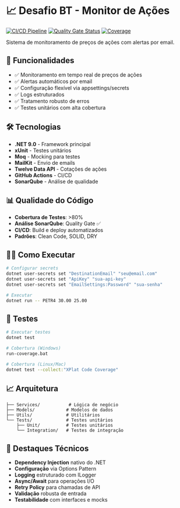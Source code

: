 # 📈 Desafio BT - Monitor de Ações

[![CI/CD Pipeline](https://github.com/GARCl-A/Teste-Inoa/actions/workflows/ci.yml/badge.svg)](https://github.com/GARCl-A/Teste-Inoa/actions/workflows/ci.yml)
[![Quality Gate Status](https://sonarcloud.io/api/project_badges/measure?project=GARCl-A_Desafio-BT&metric=alert_status)](https://sonarcloud.io/summary/overall?id=GARCl-A_Desafio-BT)
[![Coverage](https://sonarcloud.io/api/project_badges/measure?project=GARCl-A_Desafio-BT&metric=coverage)](https://sonarcloud.io/summary/overall?id=GARCl-A_Desafio-BT)

Sistema de monitoramento de preços de ações com alertas por email.

## 🚀 Funcionalidades

- ✅ Monitoramento em tempo real de preços de ações
- ✅ Alertas automáticos por email
- ✅ Configuração flexível via appsettings/secrets
- ✅ Logs estruturados
- ✅ Tratamento robusto de erros
- ✅ Testes unitários com alta cobertura

## 🛠️ Tecnologias

- **.NET 9.0** - Framework principal
- **xUnit** - Testes unitários
- **Moq** - Mocking para testes
- **MailKit** - Envio de emails
- **Twelve Data API** - Cotações de ações
- **GitHub Actions** - CI/CD
- **SonarQube** - Análise de qualidade

## 📊 Qualidade do Código

- **Cobertura de Testes**: >80%
- **Análise SonarQube**: Quality Gate ✅
- **CI/CD**: Build e deploy automatizados
- **Padrões**: Clean Code, SOLID, DRY

## 🏃‍♂️ Como Executar

```bash
# Configurar secrets
dotnet user-secrets set "DestinationEmail" "seu@email.com"
dotnet user-secrets set "ApiKey" "sua-api-key"
dotnet user-secrets set "EmailSettings:Password" "sua-senha"

# Executar
dotnet run -- PETR4 30.00 25.00
```

## 🧪 Testes

```bash
# Executar testes
dotnet test

# Cobertura (Windows)
run-coverage.bat

# Cobertura (Linux/Mac)
dotnet test --collect:"XPlat Code Coverage"
```

## 📈 Arquitetura

```
├── Services/           # Lógica de negócio
├── Models/            # Modelos de dados
├── Utils/             # Utilitários
└── Tests/             # Testes unitários
    ├── Unit/          # Testes unitários
    └── Integration/   # Testes de integração
```

## 🎯 Destaques Técnicos

- **Dependency Injection** nativo do .NET
- **Configuração** via Options Pattern
- **Logging** estruturado com ILogger
- **Async/Await** para operações I/O
- **Retry Policy** para chamadas de API
- **Validação** robusta de entrada
- **Testabilidade** com interfaces e mocks